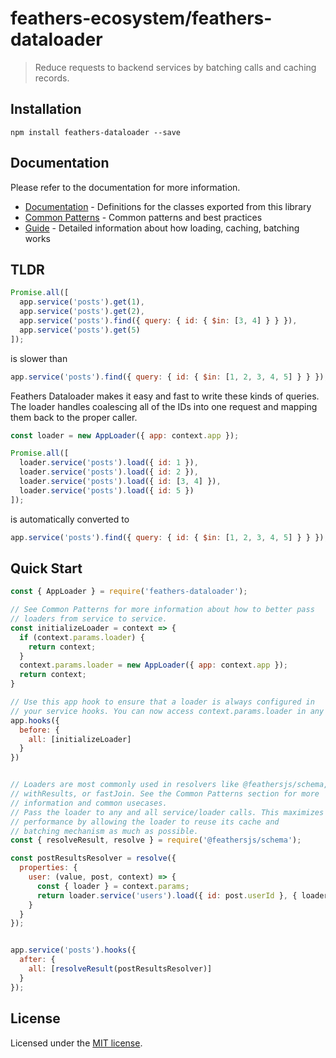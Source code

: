 # feathers-ecosystem/feathers-dataloader

> Reduce requests to backend services by batching calls and caching records.

## Installation

```
npm install feathers-dataloader --save
```

## Documentation

Please refer to the documentation for more information.
- [Documentation](./docs/index.md) - Definitions for the classes exported from this library
- [Common Patterns](./docs/common-patterns.md) - Common patterns and best practices
- [Guide](./docs/guide.md) - Detailed information about how loading, caching, batching works

## TLDR

```js
Promise.all([
  app.service('posts').get(1),
  app.service('posts').get(2),
  app.service('posts').find({ query: { id: { $in: [3, 4] } } }),
  app.service('posts').get(5)
]);
```

is slower than

```js
app.service('posts').find({ query: { id: { $in: [1, 2, 3, 4, 5] } } });
```

Feathers Dataloader makes it easy and fast to write these kinds of queries. The loader handles coalescing all of the IDs into one request and mapping them back to the proper caller.

```js
const loader = new AppLoader({ app: context.app });

Promise.all([
  loader.service('posts').load({ id: 1 }),
  loader.service('posts').load({ id: 2 }),
  loader.service('posts').load({ id: [3, 4] }),
  loader.service('posts').load({ id: 5 })
]);
```

is automatically converted to

```js
app.service('posts').find({ query: { id: { $in: [1, 2, 3, 4, 5] } } });
```


## Quick Start

```js
const { AppLoader } = require('feathers-dataloader');

// See Common Patterns for more information about how to better pass
// loaders from service to service.
const initializeLoader = context => {
  if (context.params.loader) {
    return context;
  }
  context.params.loader = new AppLoader({ app: context.app });
  return context;
}

// Use this app hook to ensure that a loader is always configured in
// your service hooks. You can now access context.params.loader in any hook.
app.hooks({
  before: {
    all: [initializeLoader]
  }
})


// Loaders are most commonly used in resolvers like @feathersjs/schema,
// withResults, or fastJoin. See the Common Patterns section for more
// information and common usecases.
// Pass the loader to any and all service/loader calls. This maximizes
// performance by allowing the loader to reuse its cache and
// batching mechanism as much as possible.
const { resolveResult, resolve } = require('@feathersjs/schema');

const postResultsResolver = resolve({
  properties: {
    user: (value, post, context) => {
      const { loader } = context.params;
      return loader.service('users').load({ id: post.userId }, { loader });
    }
  }
});


app.service('posts').hooks({
  after: {
    all: [resolveResult(postResultsResolver)]
  }
});
```

## License

Licensed under the [MIT license](LICENSE).
